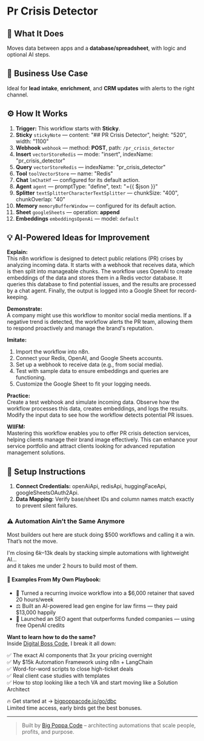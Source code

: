 # Pr Crisis Detector
  ## 🚀 What It Does
  Moves data between apps and a **database/spreadsheet**, with logic and optional AI steps.
  
  ## 💼 Business Use Case
  Ideal for **lead intake**, **enrichment**, and **CRM updates** with alerts to the right channel.
  
  ## ⚙️ How It Works
  1. **Trigger:** This workflow starts with **Sticky**.
  2. **Sticky** `stickyNote` — content: "## PR Crisis Detector", height: "520", width: "1100"
3. **Webhook** `webhook` — method: **POST**, path: `/pr_crisis_detector`
4. **Insert** `vectorStoreRedis` — mode: "insert", indexName: "pr_crisis_detector"
5. **Query** `vectorStoreRedis` — indexName: "pr_crisis_detector"
6. **Tool** `toolVectorStore` — name: "Redis"
7. **Chat** `lmChatHf` — configured for its default action.
8. **Agent** `agent` — promptType: "define", text: "={{ $json }}"
9. **Splitter** `textSplitterCharacterTextSplitter` — chunkSize: "400", chunkOverlap: "40"
10. **Memory** `memoryBufferWindow` — configured for its default action.
11. **Sheet** `googleSheets` — operation: **append**
12. **Embeddings** `embeddingsOpenAi` — model: `default`
  
  ## 💡 AI-Powered Ideas for Improvement
  **Explain:**  
This n8n workflow is designed to detect public relations (PR) crises by analyzing incoming data. It starts with a webhook that receives data, which is then split into manageable chunks. The workflow uses OpenAI to create embeddings of the data and stores them in a Redis vector database. It queries this database to find potential issues, and the results are processed by a chat agent. Finally, the output is logged into a Google Sheet for record-keeping.

**Demonstrate:**  
A company might use this workflow to monitor social media mentions. If a negative trend is detected, the workflow alerts the PR team, allowing them to respond proactively and manage the brand's reputation.

**Imitate:**  
1. Import the workflow into n8n.
2. Connect your Redis, OpenAI, and Google Sheets accounts.
3. Set up a webhook to receive data (e.g., from social media).
4. Test with sample data to ensure embeddings and queries are functioning.
5. Customize the Google Sheet to fit your logging needs.

**Practice:**  
Create a test webhook and simulate incoming data. Observe how the workflow processes this data, creates embeddings, and logs the results. Modify the input data to see how the workflow detects potential PR issues.

**WIIFM:**  
Mastering this workflow enables you to offer PR crisis detection services, helping clients manage their brand image effectively. This can enhance your service portfolio and attract clients looking for advanced reputation management solutions.
  
  ## 🔧 Setup Instructions
  1. **Connect Credentials:** openAiApi, redisApi, huggingFaceApi, googleSheetsOAuth2Api.
2. **Data Mapping:** Verify base/sheet IDs and column names match exactly to prevent silent failures.
  
### ⚠️ Automation Ain’t the Same Anymore

Most builders out here are stuck doing $500 workflows and calling it a win.  
That’s not the move.  

I'm closing $6k–$13k deals by stacking simple automations with lightweight AI...  
and it takes me under 2 hours to build most of them.

#### 🧠 Examples From My Own Playbook:
- 🔁 Turned a recurring invoice workflow into a $6,000 retainer that saved 20 hours/week  
- ⚖️ Built an AI-powered lead gen engine for law firms — they paid $13,000 happily  
- 🚀 Launched an SEO agent that outperforms funded companies — using free OpenAI credits  

**Want to learn how to do the same?**  
Inside [Digital Boss Code](https://bigpoppacode.io/go/dbc), I break it all down:

✅ The exact AI components that 3x your pricing overnight  
✅ My $15k Automation Framework using n8n + LangChain  
✅ Word-for-word scripts to close high-ticket deals  
✅ Real client case studies with templates  
✅ How to stop looking like a tech VA and start moving like a Solution Architect  

🔥 Get started at → [bigpoppacode.io/go/dbc](https://bigpoppacode.io/go/dbc)  
Limited time access, early birds get the best bonuses.

---
> Built by [Big Poppa Code](https://bigpoppacode.io) – architecting automations that scale people, profits, and purpose.
  